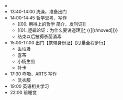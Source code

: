 -
- 13:40-14:00 洗澡，准备出门
- 14:00-14:45 哲学思考、写作
	- [[00. 用得上的哲学 简介、发刊词]]
	- [[01. 逻辑论证：为什么要讲道理]][*](((b42ec0c4-4902-4167-9042-8c046f675fa7))) {{[[r/moved]]}}
	- 结束以后被褥杀菌消毒
- 15:00-17:00 出门【携带身份证】【尽量全程步行】
	- 丢垃圾
	- 喜茶
	- 小杨生煎
	- 补卡
- 17:30 呼吸、ARTS 写作
	- 洗衣服
- 19:00 英语相关学习
- 22:00 前睡觉
